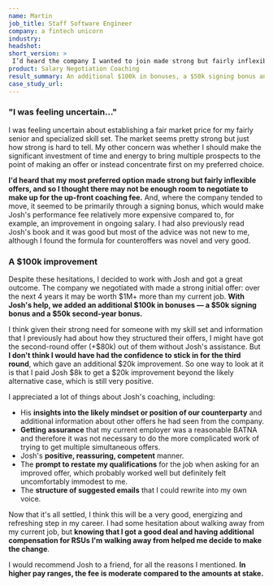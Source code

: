 ```yaml
---
name: Martin
job_title: Staff Software Engineer
company: a fintech unicorn
industry: 
headshot: 
short_version: >
 I’d heard the company I wanted to join made strong but fairly inflexible offers, and so I thought there may not be enough room to negotiate to make up for the up-front coaching fee. But I decided to work with Josh anyway and got a great outcome. The company made a strong initial offer and **with Josh's help, we added an additional $100k in bonuses — a $50k signing bonus and a $50k second-year bonus**.
product: Salary Negotiation Coaching
result_summary: An additional $100k in bonuses, a $50k signing bonus and a $50k second-year bonus.
case_study_url: 
---
```


### "I was feeling uncertain..."

I was feeling uncertain about establishing a fair market price for my fairly senior and specialized skill set. The market seems pretty strong but just how strong is hard to tell. My other concern was whether I should make the significant investment of time and energy to bring multiple prospects to the point of making an offer or instead concentrate first on my preferred choice.

**I'd heard that my most preferred option made strong but fairly inflexible offers, and so I thought there may not be enough room to negotiate to make up for the up-front coaching fee.** And, where the company tended to move, it seemed to be primarily through a signing bonus, which would make Josh's performance fee relatively more expensive compared to, for example, an improvement in ongoing salary. I had also previously read Josh's book and it was good but most of the advice was not new to me, although I found the formula for counteroffers was novel and very good.

### A $100k improvement

Despite these hesitations, I decided to work with Josh and got a great outcome. The company we negotiated with made a strong initial offer: over the next 4 years it may be worth $1M+ more than my current job. **With Josh's help, we added an additional $100k in bonuses — a $50k signing bonus and a $50k second-year bonus.**

I think given their strong need for someone with my skill set and information that I previously had about how they structured their offers, I might have got the second-round offer (+$80k) out of them without Josh's assistance. But **I don't think I would have had the confidence to stick in for the third round**, which gave an additional $20k improvement. So one way to look at it is that I paid Josh $8k to get a $20k improvement beyond the likely alternative case, which is still very positive.

I appreciated a lot of things about Josh's coaching, including:

*   His **insights into the likely mindset or position of our counterparty** and additional information about other offers he had seen from the company.
*   **Getting assurance** that my current employer was a reasonable BATNA and therefore it was not necessary to do the more complicated work of trying to get multiple simultaneous offers.
*   Josh's **positive, reassuring, competent** manner.
*   The **prompt to restate my qualifications** for the job when asking for an improved offer, which probably worked well but definitely felt uncomfortably immodest to me.
*   The **structure of suggested emails** that I could rewrite into my own voice.

Now that it's all settled, I think this will be a very good, energizing and refreshing step in my career. I had some hesitation about walking away from my current job, but **knowing that I got a good deal and having additional compensation for RSUs I'm walking away from helped me decide to make the change**.

I would recommend Josh to a friend, for all the reasons I mentioned. **In higher pay ranges, the fee is moderate compared to the amounts at stake.**